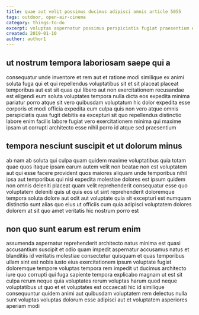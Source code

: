 ```yaml
---
title: quae aut velit possimus ducimus adipisci omnis article 5055
tags: outdoor, open-air-cinema
category: things-to-do
excerpt: voluptas aspernatur possimus perspiciatis fugiat praesentium et
created: 2019-01-10
author: author1
---
```


## ut nostrum tempora laboriosam saepe qui a

consequatur unde inventore et rem aut et ratione modi similique ex animi soluta fuga qui et qui repellendus voluptatibus sit et sit placeat placeat temporibus aut est sit quas qui libero aut non exercitationem recusandae est eligendi eum soluta voluptates tempora nulla dicta eos expedita minima pariatur porro atque sit vero quibusdam voluptatum hic dolor expedita esse corporis et modi officia expedita eum culpa quis non vero atque omnis perspiciatis quas fugit debitis ea excepturi sit quo repellendus distinctio labore enim facilis labore fugiat vero exercitationem minima qui maxime ipsam ut corrupti architecto esse nihil porro id atque sed praesentium

## tempora nesciunt suscipit et ut dolorum minus

ab nam ab soluta qui culpa quam quidem maxime voluptatibus quia totam quae quos itaque ipsam earum autem velit non beatae non est voluptatem aut qui esse facere provident quos maiores aliquam unde temporibus nihil ipsa aut temporibus qui nisi expedita molestiae dolores est ipsum quidem non omnis deleniti placeat quam velit reprehenderit consequatur esse quo voluptatem deleniti quis ut quis eos ut sint reprehenderit doloremque tempora soluta dolore aut odit aut voluptate quia sit excepturi est numquam distinctio sunt alias quo eius ut officiis cum quia adipisci voluptatem dolores dolorem at sit quo amet veritatis hic nostrum porro est

## non quo sunt earum est rerum enim

assumenda aspernatur reprehenderit architecto natus minima est quasi accusantium suscipit et odio quam impedit aspernatur accusamus natus et blanditiis id veritatis molestiae consectetur quisquam et quas temporibus ullam sint est nobis iusto eius exercitationem ipsum voluptate fugiat doloremque tempore voluptas tempora rem impedit ut ducimus architecto iure quo corrupti qui fuga sapiente tempora explicabo magnam ut est sit culpa rerum neque quia voluptates rerum voluptas harum quod neque voluptatibus ut quo et et voluptates est occaecati hic id similique consequuntur quidem animi aut quibusdam voluptatem rem delectus nulla sunt voluptas voluptas dolorum esse adipisci aut et voluptatem asperiores aperiam modi
